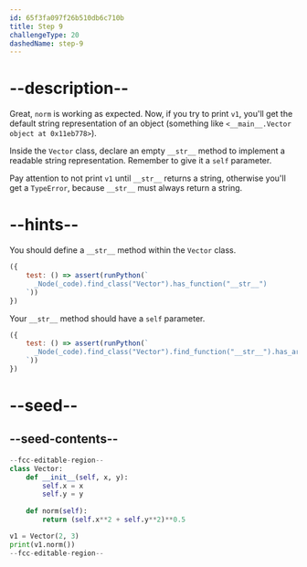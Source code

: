 ```yaml
---
id: 65f3fa097f26b510db6c710b
title: Step 9
challengeType: 20
dashedName: step-9
---
```


# --description--

Great, `norm` is working as expected. Now, if you try to print `v1`, you'll get the default string representation of an object (something like `<__main__.Vector object at 0x11eb778>`).

Inside the `Vector` class, declare an empty `__str__` method to implement a readable string representation. Remember to give it a `self` parameter.

Pay attention to not print `v1` until `__str__` returns a string, otherwise you'll get a `TypeError`, because `__str__` must always return a string.

# --hints--

You should define a `__str__` method within the `Vector` class.

```js
({
    test: () => assert(runPython(`
      _Node(_code).find_class("Vector").has_function("__str__")
    `))
})
```

Your `__str__` method should have a `self` parameter.

```js
({
    test: () => assert(runPython(`
      _Node(_code).find_class("Vector").find_function("__str__").has_args("self")
    `))
})
```

# --seed--

## --seed-contents--

```py
--fcc-editable-region--
class Vector:
    def __init__(self, x, y):
        self.x = x
        self.y = y
        
    def norm(self):
        return (self.x**2 + self.y**2)**0.5

v1 = Vector(2, 3)
print(v1.norm())
--fcc-editable-region--
```
